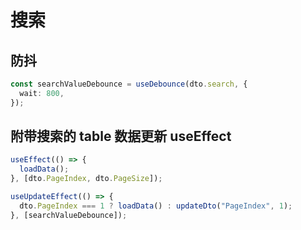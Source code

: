 # 搜索

## 防抖

```ts
const searchValueDebounce = useDebounce(dto.search, {
  wait: 800,
});
```

## 附带搜索的 table 数据更新 useEffect

```ts
useEffect(() => {
  loadData();
}, [dto.PageIndex, dto.PageSize]);

useUpdateEffect(() => {
  dto.PageIndex === 1 ? loadData() : updateDto("PageIndex", 1);
}, [searchValueDebounce]);
```
